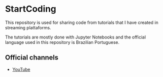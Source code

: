 # StartCoding
This repository is used for sharing code from tutorials that I have created in streaming plattaforms.

The tutorials are mostly done with Jupyter Notebooks and the official language used in this repository is Brazilian
Portuguese.

## Official channels
* [YouTube](https://www.youtube.com/channel/UCvdDAD9gq1gB44ahEz9gkSQ)